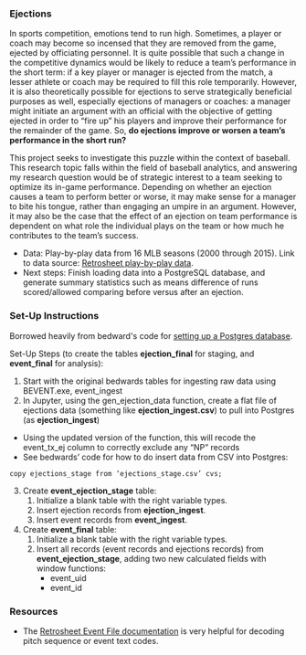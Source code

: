 ### Ejections

In sports competition, emotions tend to run high. Sometimes, a player or coach may become so incensed that they are removed from the game, ejected by officiating personnel. It is quite possible that such a change in the competitive dynamics would be likely to reduce a team’s performance in the short term: if a key player or manager is ejected from the match, a lesser athlete or coach may be required to fill this role temporarily. However, it is also theoretically possible for ejections to serve strategically beneficial purposes as well, especially ejections of managers or coaches: a manager might initiate an argument with an official with the objective of getting ejected in order to “fire up” his players and improve their performance for the remainder of the game. So, **do ejections improve or worsen a team’s performance in the short run?**

This project seeks to investigate this puzzle within the context of baseball. This research topic falls within the field of baseball analytics, and answering my research question would be of strategic interest to a team seeking to optimize its in-game performance. Depending on whether an ejection causes a team to perform better or worse, it may make sense for a manager to bite his tongue, rather than engaging an umpire in an argument. However, it may also be the case that the effect of an ejection on team performance is dependent on what role the individual plays on the team or how much he contributes to the team’s success. 

* Data: Play-by-play data from 16 MLB seasons (2000 through 2015). Link to data source: [Retrosheet play-by-play data](http://www.retrosheet.org/eventfile.htm). 
* Next steps: Finish loading data into a PostgreSQL database, and generate summary statistics such as means difference of runs scored/allowed comparing before versus after an ejection.

### Set-Up Instructions

Borrowed heavily from bedward's code for [setting up a Postgres database](https://github.com/yontartu/baseball_analysis/tree/master/retrosheet).

Set-Up Steps (to create the tables **ejection_final** for staging, and **event_final** for analysis):
1. Start with the original bedwards tables for ingesting raw data using BEVENT.exe, event_ingest 
2. In Jupyter, using the gen_ejection_data function, create a flat file of ejections data (something like **ejection_ingest.csv**) to pull into Postgres (as **ejection_ingest**)
* Using the updated version of the function, this will recode the event_tx_ej column to correctly exclude any “NP” records
* See bedwards’ code for how to do insert data from CSV into Postgres: 
``` 
copy ejections_stage from ‘ejections_stage.csv’ cvs;
```
3. Create **event_ejection_stage** table: 
    1. Initialize a blank table with the right variable types.
    2. Insert ejection records from **ejection_ingest**.
    3. Insert event records from **event_ingest**.
4. Create **event_final** table:
    1. Initialize a blank table with the right variable types.
    2. Insert all records (event records and ejections records) from **event_ejection_stage**, adding two new calculated fields with window functions:
        * event_uid
        * event_id


### Resources

* The [Retrosheet Event File documentation](http://www.retrosheet.org/eventfile.htm) is very helpful for decoding pitch sequence or event text codes.